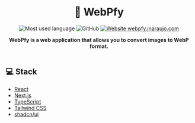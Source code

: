 <div align="center">
  <h1>🚀 WebPfy</h1>
</div>

<div align="center">

  ![Most used language](https://img.shields.io/github/languages/top/jnaraujo/webpfy?style=flat-square)
  ![GitHub](https://img.shields.io/github/license/jnaraujo/webpfy)
  [![Website webpfy.jnaraujo.com](https://img.shields.io/website-up-down-green-red/http/webpfy.jnaraujo.com.svg)](https://webpfy.jnaraujo.com/)

</div>

<div align="center">
  <strong>WebPfy is a web application that allows you to convert images to WebP format.</strong>
</div>

<br />

## 💻 Stack

- [React](https://reactjs.org/)
- [Next.js](https://nextjs.org/)
- [TypeScript](https://www.typescriptlang.org/)
- [Tailwind CSS](https://tailwindcss.com/)
- [shadcn/ui](https://ui.shadcn.com/)